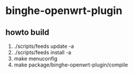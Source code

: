 # binghe-openwrt-plugin

## howto build
1. ./scripts/feeds update -a
2. ./scripts/feeds install -a
3. make menuconfig
4. make package/binghe-openwrt-plugin/compile
